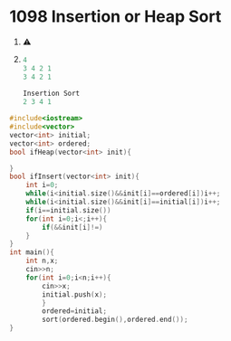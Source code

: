 # 1098 Insertion or Heap Sort

1. ⚠️

2. ```c++
   4
   3 4 2 1
   3 4 2 1
     
   Insertion Sort
   2 3 4 1
   ```

```c++
#include<iostream>
#include<vector>
vector<int> initial;
vector<int> ordered;
bool ifHeap(vector<int> init){

}
bool ifInsert(vector<int> init){
    int i=0;
    while(i<initial.size()&&init[i]==ordered[i])i++;
    while(i<initial.size()&&init[i]==initial[i])i++;
    if(i==initial.size())
    for(int i=0;i<;i++){
        if(&&init[i]!=)
    }
}
int main(){
    int n,x;
    cin>>n;
    for(int i=0;i<n;i++){
        cin>>x;
        initial.push(x);
        }
        ordered=initial;
        sort(ordered.begin(),ordered.end());
}
```

